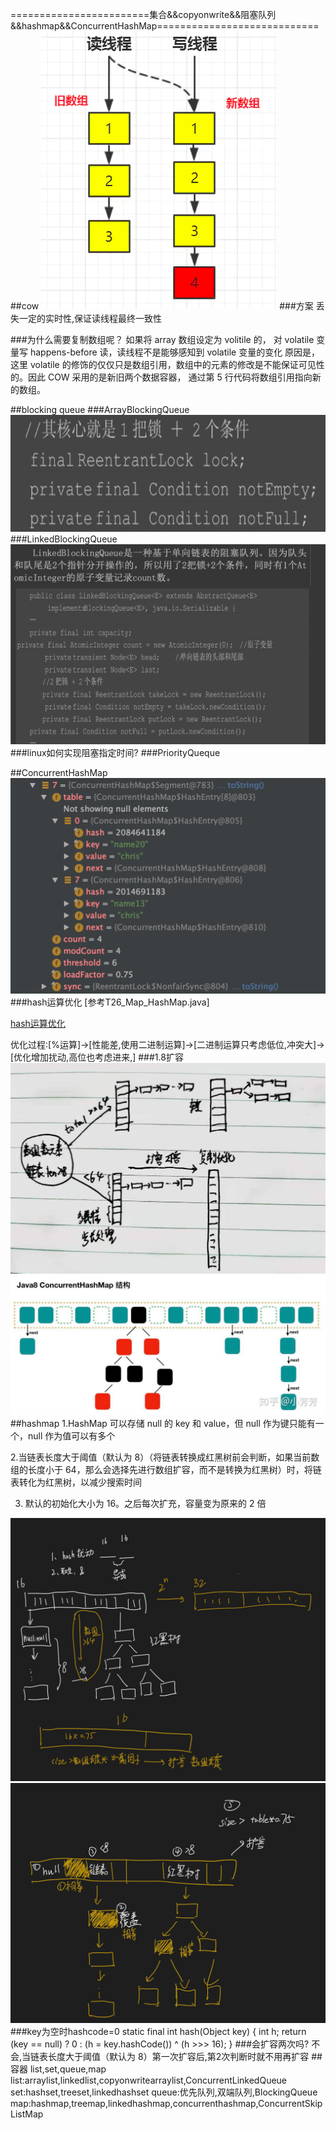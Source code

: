 ========================集合&&copyonwrite&&阻塞队列&&hashmap&&ConcurrentHashMap============================
##cow
![](.集合问题清单_images/copy-on-write.png)
###方案
丢失一定的实时性,保证读线程最终一致性

###为什么需要复制数组呢？ 
如果将 array 数组设定为 volitile 的， 对 volatile 变量写 happens-before 读，读线程不是能够感知到 volatile 变量的变化
原因是，这里 volatile 的修饰的仅仅只是数组引用，数组中的元素的修改是不能保证可见性的。因此 COW 采用的是新旧两个数据容器，
通过第 5 行代码将数组引用指向新的数组。

##blocking queue
###ArrayBlockingQueue
![](.z_集合问题清单_images/ArrayBlockingQueue.png)
###LinkedBlockingQueue
![](.z_集合问题清单_images/LinkedBlockingQueue.png)
###linux如何实现阻塞指定时间?
###PriorityQueque

##ConcurrentHashMap
![](.z_集合__copyonwrite__阻塞队列__hashmap__ConcurrentHashMap_images/loadfactor.png)
###hash运算优化
[参考T26_Map_HashMap.java]  

[hash运算优化](https://juejin.cn/post/6844903583255642120#heading-5)  

优化过程:[%运算]->[性能差,使用二进制运算]->[二进制运算只考虑低位,冲突大]->[优化增加扰动,高位也考虑进来,]
###1.8扩容
![](.z_集合__copyonwrite__阻塞队列__hashmap__ConcurrentHashMap_images/多线程步长处理.png)
![](.z_集合__copyonwrite__阻塞队列__hashmap__ConcurrentHashMap_images/concurrenthashmap1.8.png)
##hashmap
[](https://github.com/Snailclimb/JavaGuide/blob/main/docs/java/collection/hashmap-source-code.md)
1.HashMap 可以存储 null 的 key 和 value，但 null 作为键只能有一个，null 作为值可以有多个
  
2.当链表长度大于阈值（默认为 8）（将链表转换成红黑树前会判断，如果当前数组的长度小于 64，那么会选择先进行数组扩容，而不是转换为红黑树）时，将链表转化为红黑树，以减少搜索时间

3. 默认的初始化大小为 16。之后每次扩充，容量变为原来的 2 倍

![](.z_集合__copyonwrite__阻塞队列__hashmap__ConcurrentHashMap_images/01fdebe6.png)
![](.z_集合__copyonwrite__阻塞队列__hashmap__ConcurrentHashMap_images/e336eca8.png)
###key为空时hashcode=0
static final int hash(Object key) {
    int h;
    return (key == null) ? 0 : (h = key.hashCode()) ^ (h >>> 16);
}
###会扩容两次吗?
不会,当链表长度大于阈值（默认为 8）第一次扩容后,第2次判断时就不用再扩容
##容器
list,set,queue,map
list:arraylist,linkedlist,copyonwritearraylist,ConcurrentLinkedQueue
set:hashset,treeset,linkedhashset
queue:优先队列,双端队列,BlockingQueue
map:hashmap,treemap,linkedhashmap,concurrenthashmap,ConcurrentSkipListMap
[](https://javaguide.cn/java/concurrent/java-concurrent-collections.html#concurrentskiplistmap)
